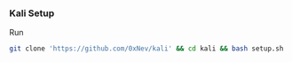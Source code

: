 ### Kali Setup


Run
``` bash
git clone 'https://github.com/0xNev/kali' && cd kali && bash setup.sh
```